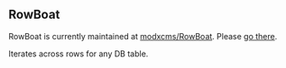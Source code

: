 ## RowBoat

RowBoat is currently maintained at [modxcms/RowBoat](http://github.com/modxcms/RowBoat). Please [go there](http://github.com/modxcms/RowBoat).

Iterates across rows for any DB table.